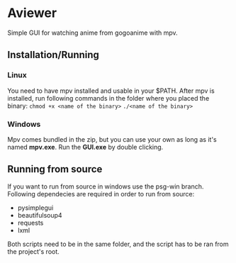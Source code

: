 # Aviewer

Simple GUI for watching anime from gogoanime with mpv.

## Installation/Running
### Linux

You need to have mpv installed and usable in your $PATH.
After mpv is installed, run following commands in the folder where you placed the binary:
`chmod +x <name of the binary>`
`./<name of the binary>`

### Windows 

Mpv comes bundled in the zip, but you can use your own as long as it's named <b>mpv.exe</b>.
Run the <b>GUI.exe</b> by double clicking.

## Running from source

If you want to run from source in windows use the psg-win branch.
Following dependecies are required in order to run from source:

 - pysimplegui
 - beautifulsoup4
 - requests
 - lxml

Both scripts need to be in the same folder,
and the script has to be ran from the project's root.
